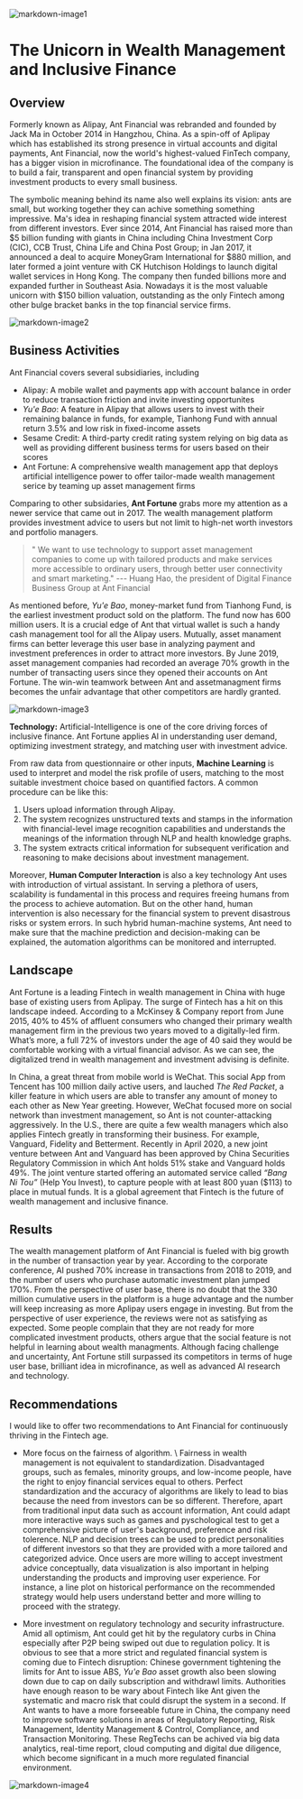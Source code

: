 

![markdown-image1](ant_logo.jpg)
# The Unicorn in Wealth Management and Inclusive Finance

## Overview
Formerly known as Alipay, Ant Financial was rebranded and founded by Jack Ma in October 2014 in Hangzhou, China. As a spin-off of Aplipay which has established its strong presence in virtual accounts and digital payments, Ant Financial, now the world's highest-valued FinTech company, has a bigger vision in microfinance. The foundational idea of the company is to build a fair, transparent and open financial system by providing investment products to every small business. 

The symbolic meaning behind its name also well explains its vision: ants are small, but working together they can achive something something impressive. Ma's idea in reshaping financial system attracted wide interest from different investors. Ever since 2014, Ant Financial has raised more than $5 billion funding with giants in China including China Investment Corp (CIC), CCB Trust, China Life and China Post Group; in Jan 2017, it announced a deal to acquire MoneyGram International for $880 million, and later formed a joint venture with CK Hutchison Holdings to launch digital wallet services in Hong Kong. The company then funded billions more and expanded further in Southeast Asia. Nowadays it is the most valuable unicorn with $150 billion valuation, outstanding as the only Fintech among other bulge bracket banks in the top financial service firms. 

![markdown-image2](ant_value.png)


## Business Activities
Ant Financial covers several subsidiaries, including
* Alipay: A mobile wallet and payments app with account balance in order to reduce transaction friction and invite investing opportunites
* *Yu'e Bao*: A feature in Alipay that allows users to invest with their remaining balance in funds, for example, Tianhong Fund with annual return 3.5% and low risk in fixed-income assets
* Sesame Credit: A third-party credit rating system relying on big data as well as providing different business terms for users based on their scores
* Ant Fortune: A comprehensive wealth management app that deploys artificial intelligence power to offer tailor-made wealth management serice by teaming up asset management firms 

Comparing to other subsidaries, **Ant Fortune** grabs more my attention as a newer service that came out in 2017. The wealth management platform provides investment advice to users but not limit to high-net worth investors and portfolio managers. 

> " We want to use technology to support asset management companies to come up with tailored
> products and make services more accessible to ordinary users, through better user
> connectivity and smart marketing."  --- Huang Hao, the president of Digital Finance
> Business Group at Ant Financial

As mentioned before, *Yu'e Bao*, money-market fund from Tianhong Fund, is the earliest investment product sold on the platform. The fund now has 600 million users. It is a crucial edge of Ant that virtual wallet is such a handy cash management tool for all the Alipay users. Mutually, asset manament firms can better leverage this user base in analyzing payment and investment preferences in order to attract more investors. By June 2019, asset management companies had recorded an average 70% growth in the number of transacting users since they opened their accounts on Ant Fortune. The win-win teamwork between Ant and assetmanagment firms becomes the unfair advantage that other competitors are hardly granted. 

![markdown-image3](ant_wealth.jpg)

**Technology:** Artificial-Intelligence is one of the core driving forces of inclusive finance. Ant Fortune applies AI in understanding user demand, optimizing investment strategy, and matching user with investment advice. 

From raw data from questionnaire or other inputs, __Machine Learning__ is used to interpret and model the risk profile of users, matching to the most suitable investment choice based on quantified factors. A common procedure can be like this: 

1. Users upload information through Alipay.
2. The system recognizes unstructured texts and stamps in the information with financial-level image recognition capabilities and understands the meanings of the information through NLP and health knowledge graphs.
3. The system extracts critical information for subsequent verification and reasoning to make decisions about investment management. 

Moreover,  __Human Computer Interaction__ is also a key technology Ant uses with introduction of virtual assistant. In serving a plethora of users, scalability is fundamental in this process and requires freeing humans from the process to achieve automation. But on the other hand, human intervention is also necessary for the financial system to prevent disastrous risks or system errors. In such hybrid human-machine systems, Ant need to make sure that the machine prediction and decision-making can be explained, the automation algorithms can be monitored and interrupted.  

## Landscape
Ant Fortune is a leading Fintech in wealth management in China with huge base of existing users from Aplipay. The surge of Fintech has a hit on this landscape indeed. According to a McKinsey & Company report from June 2015, 40% to 45% of affluent consumers who changed their primary wealth management firm in the previous two years moved to a digitally-led firm. What’s more, a full 72% of investors under the age of 40 said they would be comfortable working with a virtual financial advisor. As we can see, the digitalized trend in wealth management and investment advising is definite. 

In China, a great threat from mobile world is WeChat. This social App from Tencent has 100 million daily active users, and lauched *The Red Packet*, a killer feature in which users are able to transfer any amount of money to each other as New Year greeting. However, WeChat focused more on social network than investment management, so Ant is not counter-attacking aggressively. In the U.S., there are quite a few wealth managers which also applies Fintech greatly in transforming their business. For example, Vanguard, Fidelity and Betterment. Recently in April 2020, a new joint venture between Ant and Vanguard has been approved by China Securities Regulatory Commission in which Ant holds 51% stake and Vanguard holds 49%. The joint venture started offering an automated service called *“Bang Ni Tou”* (Help You Invest), to capture people with at least 800 yuan ($113) to place in mutual funds. It is a global agreement that Fintech is the future of wealth management and inclusive finance. 

## Results
The wealth management platform of Ant Financial is fueled with big growth in the number of transaction year by year. According to the corporate conference, AI pushed 70% increase in transactions from 2018 to 2019, and the number of users who purchase automatic investment plan jumped 170%. From the perspective of user base, there is no doubt that the 330 million cumulative users in the platform is a huge advantage and the number will keep increasing as more Aplipay users engage in investing. But from the perspective of user experience, the reviews were not as satisfying as expected. Some people complain that they are not ready for more complicated investment products, others argue that the social feature is not helpful in learning about wealth managments. Although facing challenge and uncertainty, Ant Fortune still surpassed its competitors in terms of huge user base, brilliant idea in microfinance, as well as advanced AI research and technology. 

## Recommendations
I would like to offer two recommendations to Ant Financial for continuously thriving in the Fintech age. 

* More focus on the fairness of algorithm. \ 
Fairness in wealth management is not equivalent to standardization. Disadvantaged groups, such as females, minority groups, and low-income people, have the right to enjoy financial services equal to others. Perfect standardization and the accuracy of algorithms are likely to lead to bias because the need from investors can be so different. Therefore, apart from traditional input data such as account information, Ant could adapt more interactive ways such as games and pyschological test to get a comprehensive picture of user's background, preference and risk tolerence. NLP and decision trees can be used to predict personalities of different investors so that they are provided with a more tailored and categorized advice. Once users are more willing to accept investment advice conceptually, data visualization is also important in helping understanding the products and improving user experience. For instance, a line plot on historical performance on the recommended strategy would help users understand better and more willing to proceed with the strategy. 

* More investment on regulatory technology and security infrastructure. 
Amid all optimism, Ant could get hit by the regulatory curbs in China especially after P2P being swiped out due to regulation policy. It is obvious to see that a more strict and regulated financial system is coming due to Fintech disruption: Chinese government tightening the limits for Ant to issue ABS, *Yu'e Bao* asset growth also been slowing down due to cap on daily subscription and withdrawl limits. Authorities have enough reason to be wary about Fintech like Ant given the systematic and macro risk that could disrupt the system in a second. If Ant wants to have a more forseeable future in China, the company need to improve software solutions in areas of Regulatory Reporting, Risk Management, Identity Management & Control, Compliance, and Transaction Monitoring. These RegTechs can be achived via big data analytics, real-time report, cloud computing and digital due diligence, which become significant in a much more regulated financial environment. 

![markdown-image4](ant_reg.png)
